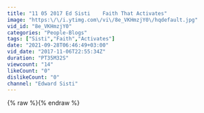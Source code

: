 ```yaml
---
title: "11 05 2017 Ed Sisti    Faith That Activates"
image: "https:\/\/i.ytimg.com\/vi\/8e_VKHmzjY0\/hqdefault.jpg"
vid_id: "8e_VKHmzjY0"
categories: "People-Blogs"
tags: ["Sisti","Faith","Activates"]
date: "2021-09-28T06:46:49+03:00"
vid_date: "2017-11-06T22:55:34Z"
duration: "PT35M32S"
viewcount: "14"
likeCount: "0"
dislikeCount: "0"
channel: "Edward Sisti"
---
```

{% raw %}{% endraw %}
